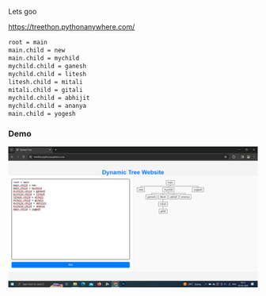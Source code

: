 Lets goo

https://treethon.pythonanywhere.com/

```
root = main
main.child = new
main.child = mychild
mychild.child = ganesh
mychild.child = litesh
litesh.child = mitali
mitali.child = gitali
mychild.child = abhijit
mychild.child = ananya
main.child = yogesh
```
### Demo

![alt text](https://github.com/everest1508/tree-generator/blob/main/demo.png?raw=true)
